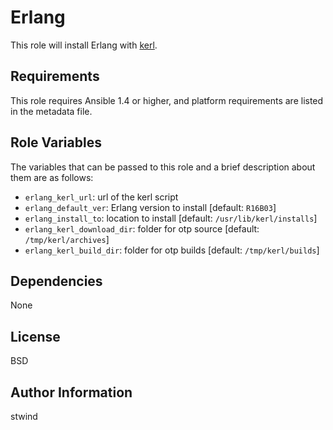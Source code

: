 Erlang
========

This role will install Erlang with [kerl](https://github.com/spawngrid/kerl).

Requirements
------------

This role requires Ansible 1.4 or higher, and platform requirements are listed in the metadata file.

Role Variables
--------------

The variables that can be passed to this role and a brief description about them are as follows:

* `erlang_kerl_url`: url of the kerl script
* `erlang_default_ver`: Erlang version to install [default: `R16B03`]
* `erlang_install_to`: location to install [default: `/usr/lib/kerl/installs`]
* `erlang_kerl_download_dir`: folder for otp source [default: `/tmp/kerl/archives`]
* `erlang_kerl_build_dir`: folder for otp builds [default: `/tmp/kerl/builds`]

Dependencies
------------

None

License
-------

BSD

Author Information
------------------

stwind
